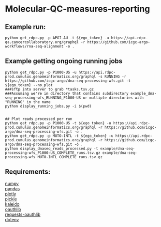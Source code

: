 # Molecular-QC-measures-reporting
## Example run:
```
python get_rdpc.py -p APGI-AU -t ${ego_token} -u https://api.rdpc-qa.cancercollaboratory.org/graphql -r https://github.com/icgc-argo-workflows/rna-seq-alignment -o .
```
## Example getting ongoing running jobs
```
python get_rdpc.py -p P1000-US -u https://api.rdpc-prod.cumulus.genomeinformatics.org/graphql -s RUNNING -r https://github.com/icgc-argo/dna-seq-processing-wfs.git -t ${ego_token} --no_plot
###sftp into server to grab *tasks.tsv.gz
###Assuming we're in directory that contains subdirectory example_dna-seq-processing-wfs_RUNNING_P1000-US or multiple directories with "RUNNING" in the name 
python display_running_jobs.py -i $(pwd)


## Plot reads processed per run
python get_rdpc.py -p P1000-US -t ${ego_token} -u https://api.rdpc-prod.cumulus.genomeinformatics.org/graphql -r https://github.com/icgc-argo/dna-seq-processing-wfs.git -o .
python get_rdpc.py -p MUTO-INTL -t ${ego_token} -u https://api.rdpc-prod.cumulus.genomeinformatics.org/graphql -r https://github.com/icgc-argo/dna-seq-processing-wfs.git -o .
python display_dnaseq_reads_processed.py -t example/dna-seq-processing-wfs_P1000-US_COMPLETE_runs.tsv.gz example/dna-seq-processing-wfs_MUTO-INTL_COMPLETE_runs.tsv.gz
```


## Requirements:
[numpy](https://anaconda.org/anaconda/numpy)<Br>
[pandas](https://anaconda.org/anaconda/pandas)<Br>
[plotly](https://anaconda.org/conda-forge/plotly)<Br>
[pickle](https://anaconda.org/conda-forge/pypickle/files)<Br>
[kaleido](https://anaconda.org/conda-forge/python-kaleido)<Br>
[oauthlib](https://anaconda.org/conda-forge/oauthlib)<Br>
[requests-oauthlib](https://anaconda.org/conda-forge/requests-oauthlib)<Br>
[dotenv](https://anaconda.org/conda-forge/python-dotenv)<Br>
